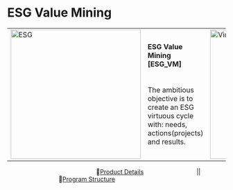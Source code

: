 # ESG Value Mining
<table>
  <tr>
    <td><img src="https://github.com/Moriblo/ESG_VM_Structure/blob/main/images/OWL_0.jpg" alt="ESG" width="300"/></td>
    <td>
      <b>ESG Value Mining [ESG_VM]</b><br><br><br>
      The ambitious objective is to create an ESG virtuous cycle with: needs, actions(projects) and results.
    </td>
    <td><img src="https://github.com/Moriblo/ESG_VM_Structure/blob/main/images/Virtuous%20Cycle%20(1).png" alt="Virtuous Cycle" width="300"/></td>
  </tr>
</table>

&nbsp;&nbsp;&nbsp;&nbsp;&nbsp;&nbsp;&nbsp;&nbsp;&nbsp;&nbsp;&nbsp;&nbsp;&nbsp;&nbsp;&nbsp;&nbsp;&nbsp;&nbsp;&nbsp;&nbsp;&nbsp;&nbsp;&nbsp;&nbsp;&nbsp;&nbsp;&nbsp;&nbsp;&nbsp;&nbsp;&nbsp;&nbsp;&nbsp;&nbsp;&nbsp;&nbsp;&nbsp;&nbsp;&nbsp;&nbsp;&nbsp;&nbsp;&nbsp;&nbsp;&nbsp;&nbsp;&nbsp;&nbsp;&nbsp;&nbsp;&nbsp;&nbsp;🏁[Product Details](https://github.com/Moriblo/ESG_VM-Product/blob/gh-pages/README.md)&nbsp;&nbsp;&nbsp;&nbsp;&nbsp;&nbsp;&nbsp;&nbsp;&nbsp;&nbsp;&nbsp;&nbsp;&nbsp;&nbsp;&nbsp;&nbsp;&nbsp;&nbsp;&nbsp;&nbsp;&nbsp;&nbsp;&nbsp;&nbsp;&nbsp;&nbsp;&nbsp;&nbsp;&nbsp;&nbsp;
||&nbsp;&nbsp;&nbsp;&nbsp;&nbsp;&nbsp;&nbsp;&nbsp;&nbsp;&nbsp;&nbsp;&nbsp;&nbsp;&nbsp;&nbsp;&nbsp;&nbsp;&nbsp;&nbsp;&nbsp;&nbsp;&nbsp;&nbsp;&nbsp;&nbsp;&nbsp;&nbsp;&nbsp;&nbsp;&nbsp;🌳[Program Structure](https://github.com/Moriblo/ESG_VM_Program/blob/gh-pages/README.md)
